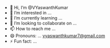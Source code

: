- 👋 Hi, I’m @VYaswanthKumar
- 👀 I’m interested in ...
- 🌱 I’m currently learning ...
- 💞️ I’m looking to collaborate on ...
- 📫 How to reach me ...
- 😄 Pronouns: ... vyaswanthkumar7@gmail.com
- ⚡ Fun fact: ...

<!---
VYaswanthKumar/VYaswanthKumar is a ✨ special ✨ repository because its `README.md` (this file) appears on your GitHub profile.
You can click the Preview link to take a look at your changes.
--->
